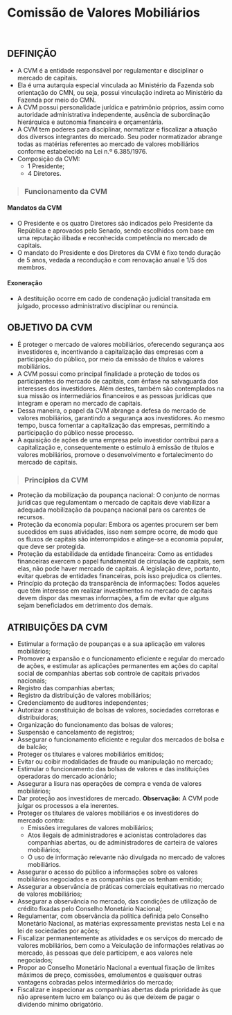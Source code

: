 # Comissão de Valores Mobiliários

<br>

## DEFINIÇÃO
* A CVM é a entidade responsável por regulamentar e disciplinar o mercado de capitais.
* Ela é uma autarquia especial vinculada ao Ministério da Fazenda sob orientação do CMN, ou seja, possui vinculação indireta ao Ministério da Fazenda por meio do CMN. 
* A CVM possui personalidade jurídica e patrimônio próprios, assim como autoridade administrativa independente, ausência de subordinação hierárquica e autonomia financeira e orçamentária.
* A CVM tem poderes para disciplinar, normatizar e fiscalizar a atuação dos diversos integrantes do mercado. Seu poder normatizador abrange todas as matérias referentes ao mercado de valores mobiliários conforme estabelecido na Lei n.º 6.385/1976.
* Composição da CVM:
  - 1 Presidente;
  - 4 Diretores.

> ### Funcionamento da CVM

#### Mandatos da CVM
* O Presidente e os quatro Diretores são indicados pelo Presidente da República e aprovados pelo Senado, sendo escolhidos com base em uma reputação ilibada e reconhecida competência no mercado de capitais.
* O mandato do Presidente e dos Diretores da CVM é fixo tendo duração de 5 anos, vedada a recondução e com renovação anual e 1/5 dos membros.

#### Exoneração
* A destituição ocorre em cado de condenação judicial transitada em julgado, processo administrativo disciplinar ou renúncia.

## OBJETIVO DA CVM
* É proteger o mercado de valores mobiliários, oferecendo segurança aos investidores e, incentivando a capitalização das empresas com a participação do público, por meio da emissão de títulos e valores mobiliários.
* A CVM possui como principal finalidade a proteção de todos os participantes do mercado de capitais, com ênfase na salvaguarda dos interesses dos investidores. Além destes, também são contemplados na sua missão os intermediários financeiros e as pessoas jurídicas que integram e operam no mercado de capitais.
* Dessa maneira, o papel da CVM abrange a defesa do mercado de valores mobiliários, garantindo a segurança aos investidores. Ao mesmo tempo, busca fomentar a capitalização das empresas, permitindo a participação do público nesse processo. 
* A aquisição de ações de uma empresa pelo investidor contribui para a capitalização e, consequentemente o estímulo à emissão de títulos e valores mobiliários, promove o desenvolvimento e fortalecimento do mercado de capitais. 

> ### Princípios da CVM
* Proteção da mobilização da poupança nacional: O conjunto de normas jurídicas que regulamentam o mercado de capitais deve viabilizar a adequada mobilização da poupança nacional para os carentes de recursos.
* Proteção da economia popular: Embora os agentes procurem ser bem sucedidos em suas atividades, isso nem sempre ocorre, de modo que os fluxos de capitais são interrompidos e atinge-se a economia popular, que deve ser protegida.
* Proteção da estabilidade da entidade financeira: Como as entidades financeiras exercem o papel fundamental de circulação de capitais, sem elas, não pode haver mercado de capitais. A legislação deve, portanto, evitar quebras de entidades financeiras, pois isso prejudica os clientes.
* Princípio da proteção da transparência de informações: Todos aqueles que têm interesse em realizar investimentos no mercado de capitais devem dispor das mesmas informações, a fim de evitar que alguns sejam beneficiados em detrimento dos demais.

## ATRIBUIÇÕES DA CVM
* Estimular a formação de poupanças e a sua aplicação em valores mobiliários;
* Promover a expansão e o funcionamento eficiente e regular do mercado de ações, e estimular as aplicações permanentes em ações do capital social de companhias abertas sob controle de capitais privados nacionais;
* Registro das companhias abertas;
* Registro da distribuição de valores mobiliários;
* Credenciamento de auditores independentes;
* Autorizar a constituição de bolsas de valores, sociedades corretoras e distribuidoras;
* Organização do funcionamento das bolsas de valores;
* Suspensão e cancelamento de registros;
* Assegurar o funcionamento eficiente e regular dos mercados de bolsa e de balcão;
* Proteger os titulares e valores mobiliários emitidos;
* Evitar ou coibir modalidades de fraude ou manipulação no mercado;
* Estimular o funcionamento das bolsas de valores e das instituições operadoras do mercado acionário;
* Assegurar a lisura nas operações de compra e venda de valores mobiliários;
* Dar proteção aos investidores de mercado.
**Observação:** A CVM pode julgar os processos a ela inerentes.
* Proteger os titulares de valores mobiliários e os investidores do mercado contra:
  - Emissões irregulares de valores mobiliários;
  - Atos ilegais de administradores e acionistas controladores das companhias abertas, ou de administradores de carteira de valores mobiliários;
  - O uso de informação relevante não divulgada no mercado de valores mobiliários.
* Assegurar o acesso do público a informações sobre os valores mobiliários negociados e as companhias que os tenham emitido;
* Assegurar a observância de práticas comerciais equitativas no mercado de valores mobiliários;
* Assegurar a observância no mercado, das condições de utilização de crédito fixadas pelo Conselho Monetário Nacional;
* Regulamentar, com observância da política definida pelo Conselho Monetário Nacional, as matérias expressamente previstas nesta Lei e na lei de sociedades por ações;
* Fiscalizar permanentemente as atividades e os serviços do mercado de valores mobiliários, bem como a Veiculação de informações relativas ao mercado, às pessoas que dele participem, e aos valores nele negociados;
* Propor ao Conselho Monetário Nacional a eventual fixação de limites máximos de preço, comissões, emolumentos e quaisquer outras vantagens cobradas pelos intermediários do mercado;
* Fiscalizar e inspecionar as companhias abertas dada prioridade às que não apresentem lucro em balanço ou às que deixem de pagar o dividendo mínimo obrigatório.